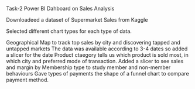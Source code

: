 Task-2 Power BI Dahboard on Sales Analysis

Downloadeed a dataset of Supermarket Sales from Kaggle

Selected different chart types for each type of data.

Geographical Map to track top sales by city and discovering tapped and untapped markets
The data was available according to 3-4 dates so added a slicer for the date
Product ctaegory tells us which product is sold most, in which city and preferred mode of transaction.
Added a slicer to see sales and margin by Membership type to study member and non-member behaviours
Gave types of payments the shape of a funnel chart to compare payment method. 
